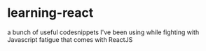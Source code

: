 # learning-react
a bunch of useful codesnippets I've been using while fighting with Javascript fatigue that comes with ReactJS
